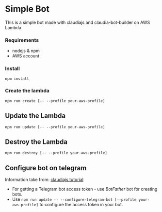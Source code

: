 # Simple Bot
This is a simple bot made with claudiajs and claudia-bot-builder on AWS Lambda

### Requirements

- nodejs & npm
- AWS account

### Install

```
npm install
```

### Create the lambda

```
npm run create [-- --profile your-aws-profile]
```

## Update the Lambda

```
npm run update [-- --profile your-aws-profile]
```

## Destroy the Lambda

```
npm run destroy [-- --profile your-aws-profile]
```


## Configure bot on telegram
Information take from: [claudiajs tutorial](https://claudiajs.com/tutorials/hello-world-chatbot.html#telegram-bot-configuration)

- For getting a Telegram bot access token - use _BotFather_ bot for creating bots.
- Use `npm run update -- --configure-telegram-bot [--profile your-aws-profile]` to configure the access token in your bot.

